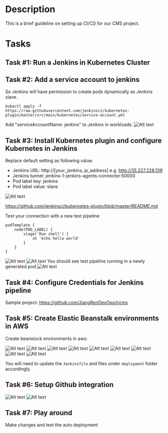 # Description

This is a brief guideline on setting up CI/CD for our CMS project.

# Tasks

## Task #1: Run a Jenkins in Kubernetes Cluster

## Task #2: Add a service account to jenkins
So Jenkins will have permission to create pods dynamically as Jenkins slave.
```
kubectl apply -f https://raw.githubusercontent.com/jenkinsci/kubernetes-plugin/master/src/main/kubernetes/service-account.yml
```

Add "serviceAccountName: jenkins" to Jenkins in workloads.
![Alt text](images/CI_CD_CMS_01.png?raw=true)

## Task #3: Install Kubernetes plugin and configure Kubernetes in Jenkins
Replace default setting as following value:
- Jenkins URL: http://[your_jenkins_ip_address] e.g. http://35.227.228.139
- Jenkins tunnel: jenkins-1-jenkins-agents-connector:50000
- Pod label key: jenkins
- Pod label value: slave

![Alt text](images/CI_CD_CMS_02.png?raw=true)


https://github.com/jenkinsci/kubernetes-plugin/blob/master/README.md

Test your connection with a new test pipeline
```
podTemplate {
    node(POD_LABEL) {
        stage('Run shell') {
            sh 'echo hello world'
        }
    }
}
```
![Alt text](images/CI_CD_CMS_05.png?raw=true)
![Alt text](images/CI_CD_CMS_04.png?raw=true)
You should see test pipeline running in a newly generated pod
![Alt text](images/CI_CD_CMS_06.png?raw=true)


## Task #4: Configure Credentials for Jenkins pipeline
Sample project: https://github.com/JiangRenDevOps/jrcms




## Task #5: Create Elastic Beanstalk environments in AWS
Create beanstock environments in aws:

![Alt text](images/CI_CD_CMS_03.png?raw=true)
![Alt text](images/CI_CD_CMS_07.png?raw=true)
![Alt text](images/CI_CD_CMS_08.png?raw=true)
![Alt text](images/CI_CD_CMS_09.png?raw=true)
![Alt text](images/CI_CD_CMS_10.png?raw=true)
![Alt text](images/CI_CD_CMS_11.png?raw=true)
![Alt text](images/CI_CD_CMS_12.png?raw=true)
![Alt text](images/CI_CD_CMS_13.png?raw=true)
![Alt text](images/CI_CD_CMS_14.png?raw=true)

You will need to update the `Jenkinsfile` and files under `deployment` folder accordingly.

## Task #6: Setup Github integration

![Alt text](images/jenkins-blueocean-pipeline-02.png?raw=true)
![Alt text](images/CI_CD_CMS_15.png?raw=true)

## Task #7: Play around
Make changes and test the auto deployment
